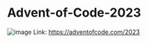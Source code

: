 # Advent-of-Code-2023
![image](https://github.com/mgalang229/Advent-of-Code-2023/assets/51401355/f2face30-b64a-400e-abf2-34b2919ac087)
Link: https://adventofcode.com/2023
